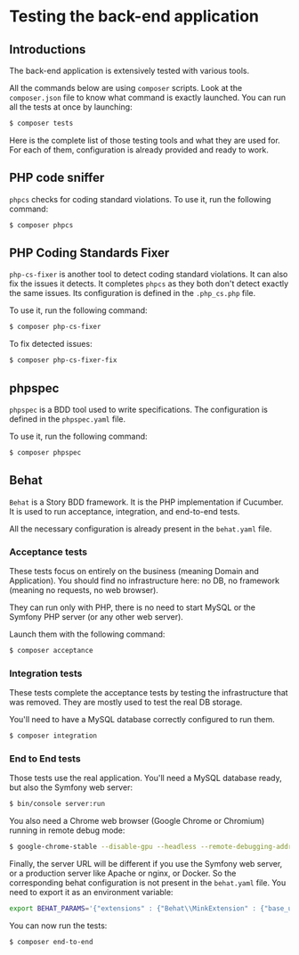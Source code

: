 # Testing the back-end application

## Introductions

The back-end application is extensively tested with various tools.

All the commands below are using `composer` scripts.
Look at the `composer.json` file to know what command is exactly launched.
You can run all the tests at once by launching:

```bash
$ composer tests
```

Here is the complete list of those testing tools and what they are used for.
For each of them, configuration is already provided and ready to work.
 
## PHP code sniffer

`phpcs` checks for coding standard violations. To use it, run the following command:
```bash
$ composer phpcs
```

## PHP Coding Standards Fixer

`php-cs-fixer` is another tool to detect coding standard violations. It can also fix the issues it detects.
It completes `phpcs` as they both don't detect exactly the same issues.
Its configuration is defined in the `.php_cs.php` file.

To use it, run the following command:
```bash
$ composer php-cs-fixer
```

To fix detected issues:
```bash
$ composer php-cs-fixer-fix
```
## phpspec

`phpspec` is a BDD tool used to write specifications. The configuration is defined in the `phpspec.yaml` file.

To use it, run the following command:
```bash
$ composer phpspec
```

## Behat

`Behat` is a Story BDD framework. It is the PHP implementation if Cucumber.
It is used to run acceptance, integration, and end-to-end tests.

All the necessary configuration is already present in the `behat.yaml` file.

### Acceptance tests

These tests focus on entirely on the business (meaning Domain and Application).
You should find no infrastructure here: no DB, no framework (meaning no requests, no web browser).

They can run only with PHP, there is no need to start MySQL or the Symfony PHP server (or any other web server).

Launch them with the following command:
```bash
$ composer acceptance
```

### Integration tests

These tests complete the acceptance tests by testing the infrastructure that was removed.
They are mostly used to test the real DB storage.

You'll need to have a MySQL database correctly configured to run them.
```bash
$ composer integration
```

### End to End tests

Those tests use the real application. You'll need a MySQL database ready, but also the Symfony web server:
```bash
$ bin/console server:run
```

You also need a Chrome web browser (Google Chrome or Chromium) running in remote debug mode:
```bash
$ google-chrome-stable --disable-gpu --headless --remote-debugging-address=0.0.0.0 --remote-debugging-port=9222
```

Finally, the server URL will be different if you use the Symfony web server, or a production server like Apache or nginx, or Docker.
So the corresponding behat configuration is not present in the `behat.yaml` file.
You need to export it as an environment variable:
```bash
export BEHAT_PARAMS='{"extensions" : {"Behat\\MinkExtension" : {"base_url" : "http://localhost:8000"}}}'
```

You can now run the tests:
```bash
$ composer end-to-end
```

